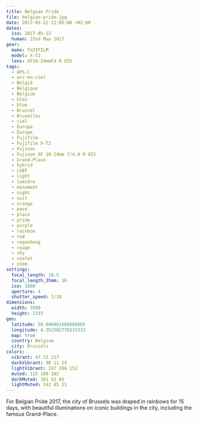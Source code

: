```yaml
---
title: Belgian Pride
file: belgian-pride.jpg
date: 2017-05-22 22:05:00 +02:00
dates:
  iso: 2017-05-22
  human: 22nd May 2017
gear:
  make: FUJIFILM
  model: X-T2
  lens: XF10-24mmF4 R OIS
tags:
  - APS-C
  - arc-en-ciel
  - België
  - Belgique
  - Belgium
  - bleu
  - blue
  - Brussel
  - Bruxelles
  - ciel
  - Europa
  - Europe
  - Fujifilm
  - Fujifilm X-T2
  - Fujinon
  - Fujinon XF 10-24mm f/4.0 R OIS
  - Grand-Place
  - hybrid
  - LGBT
  - light
  - lumière
  - monument
  - night
  - nuit
  - orange
  - pavé
  - place
  - pride
  - purple
  - rainbow
  - red
  - regenboog
  - rouge
  - sky
  - violet
  - zoom
settings:
  focal_length: 10.5
  focal_length_35mm: 16
  iso: 1600
  aperture: 4
  shutter_speed: 1/10
dimensions:
  width: 3500
  height: 2333
geo:
  latitude: 50.846691666666665
  longitude: 4.352502778333333
  map: true
  country: Belgium
  city: Brussels
colors:
  vibrant: 47 33 217
  darkVibrant: 96 11 24
  lightVibrant: 247 206 152
  muted: 115 180 102
  darkMuted: 101 53 65
  lightMuted: 142 85 11
---
```


For Belgian Pride 2017, the city of Brussels was draped in rainbows for 15 days, with beautiful illuminations on iconic buildings in the city, including the famous Grand-Place.

